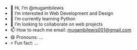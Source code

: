 - 👋 Hi, I’m @mugambilewis
- 👀 I’m interested in Web Development and Design
- 🌱 I’m currently learning Python
- 💞️ I’m looking to collaborate on web projects
- 📫 How to reach me email: mugambilewis001@gmail.com
- 😄 Pronouns: ...
- ⚡ Fun fact: ...

<!---
mugambilewis/mugambilewis is a ✨ special ✨ repository because its `README.md` (this file) appears on your GitHub profile.
You can click the Preview link to take a look at your changes.
--->
